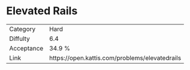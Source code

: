 # Elevated Rails

<table>
    <tr>
        <td>Category</td>
        <td>Hard</td>
    </tr>
    <tr>
        <td>Diffulty</td>
        <td>6.4</td>
    </tr>
    <tr>
        <td>Acceptance</td>
        <td>34.9 %</td>
    </tr>
    <tr>
        <td>Link</td>
        <td>https://open.kattis.com/problems/elevatedrails</td>
    </tr>
</table>